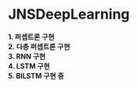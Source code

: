 # JNSDeepLearning

**1. 퍼셉트론 구현**  
**2. 다층 퍼셉트론 구현**  
**3. RNN 구현**   
**4. LSTM 구현**   
**5. BILSTM 구현 중**